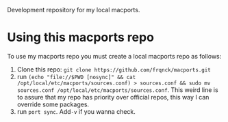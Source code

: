 Development repository for my local macports.


# Using this macports repo
To use my macports repo you must create a local macports repo as follows:

1. Clone this repo:
    `git clone https://github.com/frqnck/macports.git`
4. run `(echo "file://$PWD [nosync]" && cat
      /opt/local/etc/macports/sources.conf) > sources.conf && sudo mv
      sources.conf /opt/local/etc/macports/sources.conf`.  This weird line is to
      assure that my repo has priority over official repos, this way I can
      override some packages.
5. run `port sync`. Add`-v` if you wanna check.
